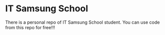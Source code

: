 # IT Samsung School
There is a personal repo of IT Samsung School student. You can use code from this repo for free!!!